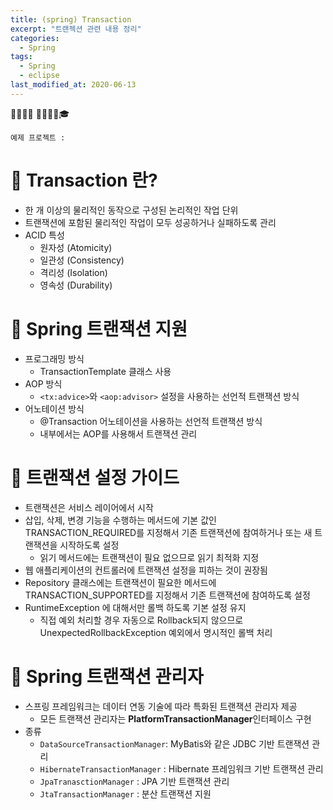 ```yaml
---
title: (spring) Transaction
excerpt: "트랜젝션 관련 내용 정리"
categories:
  - Spring 
tags:
  - Spring
  - eclipse
last_modified_at: 2020-06-13
---
```


💼📝🔑⏰ 📙📓📘📒🎓

```
예제 프로젝트 : 
```
# 💼 Transaction 란?
- 한 개 이상의 물리적인 동작으로 구성된 논리적인 작업 단위
- 트랜잭션에 포함된 물리적인 작업이 모두 성공하거나 실패하도록 관리
- ACID 특성 
	+ 원자성 (Atomicity) 
	+ 일관성 (Consistency) 
	+ 격리성 (Isolation) 
	+ 영속성 (Durability)

# 💼 Spring 트랜잭션 지원
- 프로그래밍 방식 
	+ TransactionTemplate 클래스 사용
- AOP 방식 
	+ `<tx:advice>`와 `<aop:advisor>` 설정을 사용하는 선언적 트랜잭션 방식
- 어노테이션 방식 
	+ @Transaction 어노테이션을 사용하는 선언적 트랜잭션 방식 
	+ 내부에서는 AOP를 사용해서 트랜잭션 관리

# 💼 트랜잭션 설정 가이드
- 트랜잭션은 서비스 레이어에서 시작
- 삽입, 삭제, 변경 기능을 수행하는 메서드에 기본 값인 TRANSACTION_REQUIRED를 지정해서 기존 트랜잭션에 참여하거나 또는 새 트랜잭션을 시작하도록 설정 
	+ 읽기 메서드에는 트랜잭션이 필요 없으므로 읽기 최적화 지정
- 웹 애플리케이션의 컨트롤러에 트랜잭션 설정을 피하는 것이 권장됨
- Repository 클래스에는 트랜잭션이 필요한 메서드에 TRANSACTION_SUPPORTED를 지정해서 기존 트랜잭션에 참여하도록 설정
- RuntimeException 에 대해서만 롤백 하도록 기본 설정 유지 
	+ 직접 예외 처리할 경우 자동으로 Rollback되지 않으므로 UnexpectedRollbackException 예외에서 명시적인 롤백 처리

# 💼 Spring 트랜잭션 관리자
- 스프링 프레임워크는 데이터 연동 기술에 따라 특화된 트랜잭션 관리자 제공 
	+ 모든 트랜잭션 관리자는 **PlatformTransactionManager**인터페이스 구현
- 종류
	+ `DataSourceTransactionManager`: MyBatis와 같은 JDBC 기반 트랜잭션 관리 
	+ `HibernateTransactionManager` : Hibernate 프레임워크 기반 트랜잭션 관리 
	+ `JpaTranasctionManager` : JPA 기반 트랜잭션 관리 
	+ `JtaTransactionManager` : 분산 트랜잭션 지원
